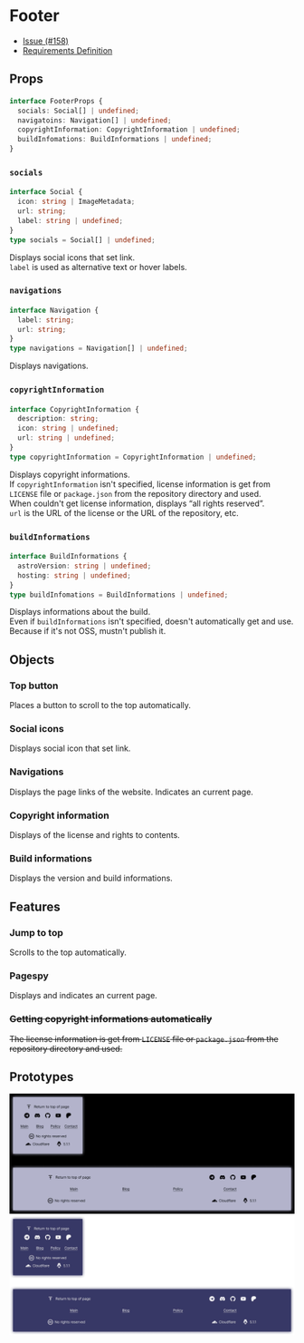 # Footer  

<!--  -->
- [Issue (#158)](https://github.com/7rs/pages/issues/158)
- [Requirements Definition](/docs/rd/footer.md)
<!--  -->

## Props  

  ```ts
  interface FooterProps {
    socials: Social[] | undefined;
    navigatoins: Navigation[] | undefined;
    copyrightInformation: CopyrightInformation | undefined;
    buildInfomations: BuildInformations | undefined;
  }
  ```  

### `socials`  

  ```ts
  interface Social {
    icon: string | ImageMetadata;
    url: string;
    label: string | undefined;
  }
  type socials = Social[] | undefined;
  ```  

  Displays social icons that set link.  
  `label` is used as alternative text or hover labels.  

### `navigations`  

  ```ts
  interface Navigation {
    label: string;
    url: string;
  }
  type navigations = Navigation[] | undefined;
  ```  

  Displays navigations.  

### `copyrightInformation`  

  ```ts
  interface CopyrightInformation {
    description: string;
    icon: string | undefined;
    url: string | undefined;
  }
  type copyrightInformation = CopyrightInformation | undefined;
  ```  

  Displays copyright informations.  
  If `copyrightInformation` isn't specified,
  license information is get from `LICENSE` file or `package.json` from the repository directory and used.  
  When couldn't get license information, displays “all rights reserved”.  
  `url` is the URL of the license or the URL of the repository, etc.  

### `buildInformations`  

  ```ts
  interface BuildInformations {
    astroVersion: string | undefined;
    hosting: string | undefined;
  }
  type buildInfomations = BuildInformations | undefined;
  ```  

  Displays informations about the build.  
  Even if `buildInformations`  isn't specified, doesn't automatically get and use.  
  Because if it's not OSS, mustn't publish it.  

## Objects  

### Top button  

  Places a button to scroll to the top automatically.  

### Social icons  

  Displays social icon that set link.  

### Navigations  

  Displays the page links of the website.
  Indicates an current page.  

### Copyright information  

  Displays of the license and rights to contents.  

### Build informations  

  Displays the version and build informations.  

## Features  

### Jump to top  

  Scrolls to the top automatically.  

### Pagespy  

  Displays and indicates an current page.  

### ~~Getting copyright informations automatically~~  

  ~~The license information is get from `LICENSE` file or `package.json` from the repository directory and used.~~  

## Prototypes  

  ![light layouts](/docs/design/assets/footers-light.jpg)  
  ![dark layouts](/docs/design/assets/footers-dark.jpg)  
